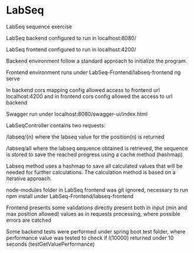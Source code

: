 # LabSeq
LabSeq sequence exercise

LabSeq backend configured to run in localhost:8080/

LabSeq frontend configured to run in localhost:4200/

Backend environment follow a standard approach to initialize the program.

Frontend environment runs under LabSeq-Frontend/labseq-frontend ng serve

In backend cors mapping config allowed access to frontend url localhost:4200 and in frontend cors config allowed the access to url backend

Swagger run under localhost:8080/swagger-ui/index.html

LabSeqController contains two requests:

<url>/labseq/{n} where the labseq value for the position(n) is returned

<url>/labseq/all where the labseq sequence obtained is retrieved, the sequence is stored to save the reached progress using a cache method (hashmap)

Labseq method uses a hashmap to save all calculated values that will be needed for further calculations. The calculation method is based on a iterative approach.

node-modules folder in LabSeq frontend was git ignored, necessary to run npm install under LabSeq-Frontend/labseq-frontend

Frontend presents some validations directly present both in input (min and max position allowed) values as in requests processing, where possible errors are catched

Some backend tests were performed under spring boot test folder, where performance value was tested to check if l(10000) returned under 10 seconds (testGetValuePerformance)

